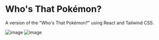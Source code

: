 # Who's That Pokémon?

A version of the "Who's That Pokémon?" using React and Tailwind CSS.

![image](https://user-images.githubusercontent.com/54223082/120942187-9c863a00-c6fd-11eb-97aa-f4f09c0ae2c3.png)
![image](https://user-images.githubusercontent.com/54223082/120942190-a14aee00-c6fd-11eb-98bb-645923f5ea2d.png)
